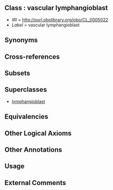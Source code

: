 
## Class : vascular lymphangioblast

 * *IRI* = http://purl.obolibrary.org/obo/CL_0005022
 * *Label* = vascular lymphangioblast

## Synonyms


## Cross-references


## Subsets


## Superclasses

 * [lymphangioblast](../../CL/20/CL_0005020.md)

## Equivalencies


## Other Logical Axioms


## Other Annotations


## Usage


## External Comments

